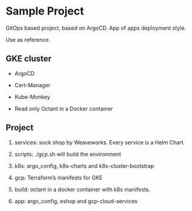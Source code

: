 # Sample Project

GitOps based project, based on ArgoCD.
App of apps deployment style.

Use as reference.

## GKE cluster

- ArgoCD

- Cert-Manager

- Kube-Monkey

- Read only Octant in a Docker container

## Project

1) services: sock shop by Weaveworks. Every service is a Helm Chart.

2) scripts: ./gcp.sh will build the environment

3) k8s: argo_config, k8s-charts and k8s-cluster-bootstrap

4) gcp: Terraform’s manifests for GKE

5) build: octant in a docker container with k8s manifests.

6) app: argo_config, eshop and  gcp-cloud-services
